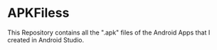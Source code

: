 # APKFiless
This Repository contains all the ".apk" files of the Android Apps that I created in Android Studio.
